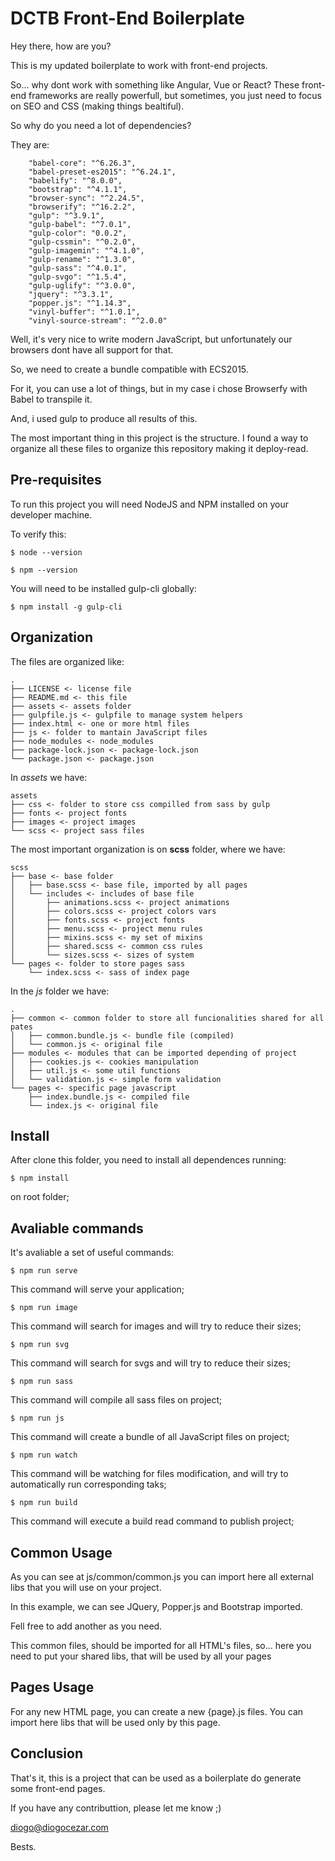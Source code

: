 # DCTB Front-End Boilerplate

Hey there, how are you?

This is my updated boilerplate to work with front-end projects.

So... why dont work with something like Angular, Vue or React? These front-end frameworks are really powerfull, but sometimes, you just need to focus on SEO and CSS (making things bealtiful).

So why do you need a lot of dependencies?

They are:

```
	"babel-core": "^6.26.3",
	"babel-preset-es2015": "^6.24.1",
	"babelify": "^8.0.0",
	"bootstrap": "^4.1.1",
	"browser-sync": "^2.24.5",
	"browserify": "^16.2.2",
	"gulp": "^3.9.1",
	"gulp-babel": "^7.0.1",
	"gulp-color": "0.0.2",
	"gulp-cssmin": "^0.2.0",
	"gulp-imagemin": "^4.1.0",
	"gulp-rename": "^1.3.0",
	"gulp-sass": "^4.0.1",
	"gulp-svgo": "^1.5.4",
	"gulp-uglify": "^3.0.0",
	"jquery": "^3.3.1",
	"popper.js": "^1.14.3",
	"vinyl-buffer": "^1.0.1",
	"vinyl-source-stream": "^2.0.0"
```

Well, it's very nice to write modern JavaScript, but unfortunately our browsers dont have all support for that.

So, we need to create a bundle compatible with ECS2015.

For it, you can use a lot of things, but in my case i chose Browserfy with Babel to transpile it.

And, i used gulp to produce all results of this.

The most important thing in this project is the structure. I found a way to organize all these files to organize this repository making it deploy-read.

## Pre-requisites

To run this project you will need NodeJS and NPM installed on your developer machine.

To verify this:

```
$ node --version
```

```
$ npm --version
```

You will need to be installed gulp-cli globally:

```
$ npm install -g gulp-cli
```

## Organization

The files are organized like:

```
.
├── LICENSE <- license file
├── README.md <- this file
├── assets <- assets folder
├── gulpfile.js <- gulpfile to manage system helpers
├── index.html <- one or more html files
├── js <- folder to mantain JavaScript files
├── node_modules <- node_modules
├── package-lock.json <- package-lock.json
└── package.json <- package.json
```

In _assets_ we have:

```
assets
├── css <- folder to store css compilled from sass by gulp
├── fonts <- project fonts
├── images <- project images
└── scss <- project sass files
```

The most important organization is on __scss__ folder, where we have:

```
scss
├── base <- base folder
│   ├── base.scss <- base file, imported by all pages
│   └── includes <- includes of base file
│       ├── animations.scss <- project animations
│       ├── colors.scss <- project colors vars
│       ├── fonts.scss <- project fonts
│       ├── menu.scss <- project menu rules
│       ├── mixins.scss <- my set of mixins
│       ├── shared.scss <- common css rules
│       └── sizes.scss <- sizes of system
└── pages <- folder to store pages sass
    └── index.scss <- sass of index page
```

In the _js_ folder we have:

```
.
├── common <- common folder to store all funcionalities shared for all pates
│   ├── common.bundle.js <- bundle file (compiled)
│   └── common.js <- original file
├── modules <- modules that can be imported depending of project
│   ├── cookies.js <- cookies manipulation
│   ├── util.js <- some util functions
│   └── validation.js <- simple form validation
└── pages <- specific page javascript
    ├── index.bundle.js <- compiled file
    └── index.js <- original file
```

## Install

After clone this folder, you need to install all dependences running:

```
$ npm install
```

on root folder;

## Avaliable commands

It's avaliable a set of useful commands:

```
$ npm run serve
```

This command will serve your application;

```
$ npm run image
```

This command will search for images and will try to reduce their sizes;

```
$ npm run svg
```

This command will search for svgs and will try to reduce their sizes;

```
$ npm run sass
```

This command will compile all sass files on project;

```
$ npm run js
```

This command will create a bundle of all JavaScript files on project;

```
$ npm run watch
```

This command will be watching for files modification, and will try to automatically run corresponding taks;

```
$ npm run build
```

This command will execute a build read command to publish project;

## Common Usage

As you can see at js/common/common.js you can import here all external libs that you will use on your project.

In this example, we can see JQuery, Popper.js and Bootstrap imported.

Fell free to add another as you need.

This common files, should be imported for all HTML's files, so... here you need to put your shared libs, that will be used by all your pages

## Pages Usage

For any new HTML page, you can create a new {page}.js files. You can import here libs that will be used only by this page.

## Conclusion

That's it, this is a project that can be used as a boilerplate do generate some front-end pages.

If you have any contributtion, please let me know ;)

diogo@diogocezar.com

Bests.
